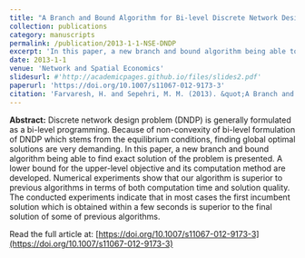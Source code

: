 ```yaml
---
title: "A Branch and Bound Algorithm for Bi-level Discrete Network Design Problem"
collection: publications
category: manuscripts
permalink: /publication/2013-1-1-NSE-DNDP
excerpt: 'In this paper, a new branch and bound algorithm being able to find exact solution of the Bi-level Discrete Network Design Problem is presented.'
date: 2013-1-1
venue: 'Network and Spatial Economics'
slidesurl: #'http://academicpages.github.io/files/slides2.pdf'
paperurl: 'https://doi.org/10.1007/s11067-012-9173-3'
citation: 'Farvaresh, H. and Sepehri, M. M. (2013). &quot;A Branch and Bound Algorithm for Bi-level Discrete Network Design Problem&quot; <i>Network and Spatial Economics</i>. 13, 67-106.'
---
```


**Abstract:** Discrete network design problem (DNDP) is generally formulated as a bi-level programming. Because of non-convexity of bi-level formulation of DNDP which stems from the equilibrium conditions, finding global optimal solutions are very demanding. In this paper, a new branch and bound algorithm being able to find exact solution of the problem is presented. A lower bound for the upper-level objective and its computation method are developed. Numerical experiments show that our algorithm is superior to previous algorithms in terms of both computation time and solution quality. The conducted experiments indicate that in most cases the first incumbent solution which is obtained within a few seconds is superior to the final solution of some of previous algorithms.

Read the full article at: [https://doi.org/10.1007/s11067-012-9173-3](https://doi.org/10.1007/s11067-012-9173-3)
